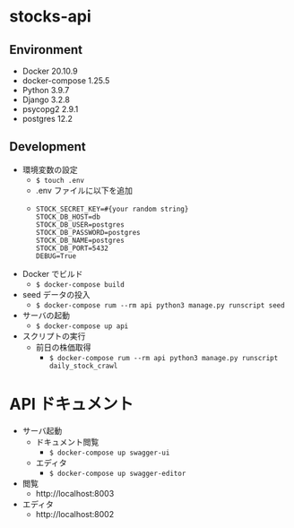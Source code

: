 # stocks-api

## Environment
* Docker 20.10.9
* docker-compose 1.25.5
* Python 3.9.7
* Django 3.2.8
* psycopg2 2.9.1
* postgres 12.2

## Development
* 環境変数の設定
  * `$ touch .env`
  * .env ファイルに以下を追加
  * ```
    STOCK_SECRET_KEY=#{your random string}
    STOCK_DB_HOST=db
    STOCK_DB_USER=postgres
    STOCK_DB_PASSWORD=postgres
    STOCK_DB_NAME=postgres
    STOCK_DB_PORT=5432
    DEBUG=True
    ```
* Docker でビルド
  * `$ docker-compose build`
* seed データの投入
  * `$ docker-compose rum --rm api python3 manage.py runscript seed`
* サーバの起動
  * `$ docker-compose up api`
* スクリプトの実行
  * 前日の株価取得
    * `$ docker-compose rum --rm api python3 manage.py runscript daily_stock_crawl`

# API ドキュメント
* サーバ起動
  * ドキュメント閲覧
    * `$ docker-compose up swagger-ui`
  * エディタ
    * `$ docker-compose up swagger-editor`
* 閲覧
  * http://localhost:8003
* エディタ
  * http://localhost:8002
